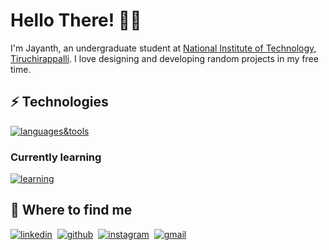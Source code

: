 # Hello There! 👋🏽

I'm Jayanth, an undergraduate student at [National Institute of Technology, Tiruchirappalli](https://www.nitt.edu). I love designing and developing random projects in my free time.

## ⚡️ Technologies

[![languages&tools](https://skillicons.dev/icons?i=html,css,sass,js,ts,react,nodejs,swift,py,git,figma)]()

### Currently learning

[![learning](https://skillicons.dev/icons?i=nextjs,tailwind)]()

## 🔎 Where to find me

[![linkedin](https://skillicons.dev/icons?i=linkedin)](www.linkedin.com/in/jayanthh71)&nbsp;
[![github](https://skillicons.dev/icons?i=github)](https://github.com/jayanthh71)&nbsp;
[![instagram](https://skillicons.dev/icons?i=instagram)](https://instagram.com/jayanthh.h)&nbsp;
[![gmail](https://skillicons.dev/icons?i=gmail)](mailto:jayanth37069@gmail.com)&nbsp;
